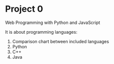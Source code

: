 # Project 0

Web Programming with Python and JavaScript

It is about programming languages:
1. Comparison chart between included languages
2. Python
3. C++
4. Java
